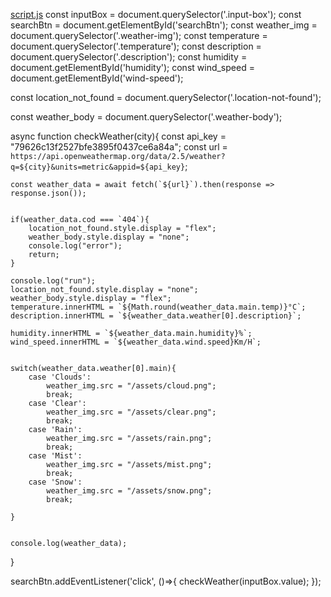 [script.js](https://github.com/user-attachments/files/21813722/script.js)
const inputBox = document.querySelector('.input-box');
const searchBtn = document.getElementById('searchBtn');
const weather_img = document.querySelector('.weather-img');
const temperature = document.querySelector('.temperature');
const description = document.querySelector('.description');
const humidity = document.getElementById('humidity');
const wind_speed = document.getElementById('wind-speed');

const location_not_found = document.querySelector('.location-not-found');

const weather_body = document.querySelector('.weather-body');


async function checkWeather(city){
    const api_key = "79626c13f2527bfe3895f0437ce6a84a";
    const url = `https://api.openweathermap.org/data/2.5/weather?q=${city}&units=metric&appid=${api_key}`;

    const weather_data = await fetch(`${url}`).then(response => response.json());


    if(weather_data.cod === `404`){
        location_not_found.style.display = "flex";
        weather_body.style.display = "none";
        console.log("error");
        return;
    }

    console.log("run");
    location_not_found.style.display = "none";
    weather_body.style.display = "flex";
    temperature.innerHTML = `${Math.round(weather_data.main.temp)}°C`;
    description.innerHTML = `${weather_data.weather[0].description}`;

    humidity.innerHTML = `${weather_data.main.humidity}%`;
    wind_speed.innerHTML = `${weather_data.wind.speed}Km/H`;


    switch(weather_data.weather[0].main){
        case 'Clouds':
            weather_img.src = "/assets/cloud.png";
            break;
        case 'Clear':
            weather_img.src = "/assets/clear.png";
            break;
        case 'Rain':
            weather_img.src = "/assets/rain.png";
            break;
        case 'Mist':
            weather_img.src = "/assets/mist.png";
            break;
        case 'Snow':
            weather_img.src = "/assets/snow.png";
            break;

    }


    console.log(weather_data);
}



searchBtn.addEventListener('click', ()=>{
    checkWeather(inputBox.value);
});

